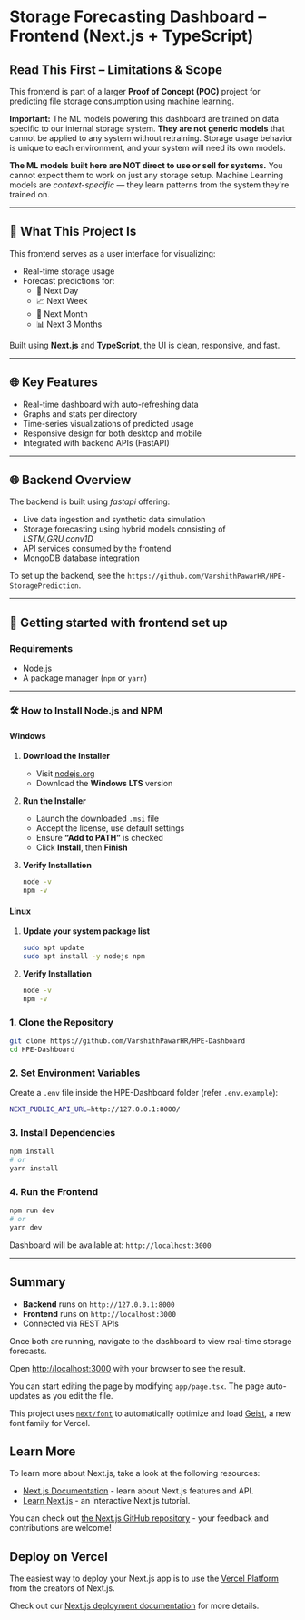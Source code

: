 # Storage Forecasting Dashboard – Frontend (Next.js + TypeScript)

## Read This First – Limitations & Scope

This frontend is part of a larger **Proof of Concept (POC)** project for  predicting file storage consumption using machine learning.

**Important:** The ML models powering this dashboard are trained on data specific to our internal storage system. **They are not generic models** that cannot be applied to any system without retraining. Storage usage behavior is unique to each environment, and your system will need its own models.

**The ML models built here are NOT direct to use or sell for systems.** You cannot expect them to work on just any storage setup. Machine Learning models are *context-specific* — they learn patterns from the system they're trained on.


---

## 🧠 What This Project Is

This frontend serves as a user interface for visualizing:

- Real-time storage usage
- Forecast predictions for:
  - 📅 Next Day
  - 📈 Next Week
  - 📆 Next Month
  - 📊 Next 3 Months

Built using **Next.js** and **TypeScript**, the UI is clean, responsive, and fast.

---

## 🌐 Key Features

- Real-time dashboard with auto-refreshing data
- Graphs and stats per directory
- Time-series visualizations of predicted usage
- Responsive design for both desktop and mobile
- Integrated with backend APIs (FastAPI)

---

## 🌐 Backend Overview

The backend is built using *fastapi*  offering:

- Live data ingestion and synthetic data simulation  
- Storage forecasting using hybrid models consisting of *LSTM,GRU,conv1D*  
- API services consumed by the frontend  
- MongoDB database integration

To set up the backend, see the `https://github.com/VarshithPawarHR/HPE-StoragePrediction`.

---


## 🚀 Getting started with frontend set up

### Requirements

* Node.js 
* A package manager (`npm` or `yarn`)

---

### 🛠️ How to Install Node.js and NPM
#### Windows

1. **Download the Installer**
   
   - Visit [nodejs.org](https://nodejs.org/)  
   - Download the **Windows LTS** version 
2. **Run the Installer**
   
   - Launch the downloaded `.msi` file  
   - Accept the license, use default settings  
   - Ensure **“Add to PATH”** is checked  
   - Click **Install**, then **Finish**  
3. **Verify Installation**
   
   ```bash
   node -v  
   npm -v    

#### Linux
1. **Update your system package list**
   
   ```bash
   sudo apt update
   sudo apt install -y nodejs npm
2.  **Verify Installation**
   
     ```bash
     node -v  
     npm -v 

### 1. Clone the Repository

```bash
git clone https://github.com/VarshithPawarHR/HPE-Dashboard
cd HPE-Dashboard
```

### 2. Set Environment Variables

Create a `.env` file inside the HPE-Dashboard folder (refer `.env.example`):

```bash
NEXT_PUBLIC_API_URL=http://127.0.0.1:8000/

```

### 3. Install Dependencies

```bash
npm install
# or
yarn install
```

### 4. Run the Frontend

```bash
npm run dev
# or
yarn dev
```

Dashboard will be available at: `http://localhost:3000`

---

## Summary

* **Backend** runs on `http://127.0.0.1:8000`
* **Frontend** runs on `http://localhost:3000`
* Connected via REST APIs

Once both are running, navigate to the dashboard to view real-time storage forecasts.

Open [http://localhost:3000](http://localhost:3000) with your browser to see the result.

You can start editing the page by modifying `app/page.tsx`. The page auto-updates as you edit the file.

This project uses [`next/font`](https://nextjs.org/docs/app/building-your-application/optimizing/fonts) to automatically optimize and load [Geist](https://vercel.com/font), a new font family for Vercel.

## Learn More

To learn more about Next.js, take a look at the following resources:

- [Next.js Documentation](https://nextjs.org/docs) - learn about Next.js features and API.
- [Learn Next.js](https://nextjs.org/learn) - an interactive Next.js tutorial.

You can check out [the Next.js GitHub repository](https://github.com/vercel/next.js) - your feedback and contributions are welcome!

## Deploy on Vercel

The easiest way to deploy your Next.js app is to use the [Vercel Platform](https://vercel.com/new?utm_medium=default-template&filter=next.js&utm_source=create-next-app&utm_campaign=create-next-app-readme) from the creators of Next.js.

Check out our [Next.js deployment documentation](https://nextjs.org/docs/app/building-your-application/deploying) for more details.
